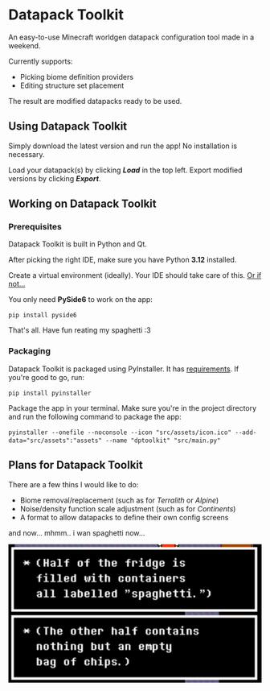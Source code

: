 # Datapack Toolkit
An easy-to-use Minecraft worldgen datapack configuration tool made in a weekend.

Currently supports:
- Picking biome definition providers
- Editing structure set placement

The result are modified datapacks ready to be used.

## Using Datapack Toolkit
Simply download the latest version and run the app!
No installation is necessary.

Load your datapack(s) by clicking ***Load*** in the top left.
Export modified versions by clicking ***Export***.

## Working on Datapack Toolkit

### Prerequisites 
Datapack Toolkit is built in Python and Qt.

After picking the right IDE, make sure you have Python **3.12** installed.

Create a virtual environment (ideally). Your IDE should take care of this. [Or if not...](https://doc.qt.io/qtforpython-6/gettingstarted.html#installation)

You only need **PySide6** to work on the app:

    pip install pyside6

That's all. Have fun reating my spaghetti :3

### Packaging

Datapack Toolkit is packaged using PyInstaller.
It has [requirements](https://pyinstaller.org/en/stable/requirements.html).
If you're good to go, run:

    pip install pyinstaller

Package the app in your terminal. Make sure you're in the project directory and run the following command to package the app:

    pyinstaller --onefile --noconsole --icon "src/assets/icon.ico" --add-data="src/assets":"assets" --name "dptoolkit" "src/main.py"

## Plans for Datapack Toolkit

There are a few thins I would like to do:
- Biome removal/replacement (such as for _Terralith_ or _Alpine_)
- Noise/density function scale adjustment (such as for _Continents_)
- A format to allow datapacks to define their own config screens

and now... mhmm.. i wan spaghetti now...

![](https://raw.githubusercontent.com/everloste/DatapackToolkit/refs/heads/main/code.png)
